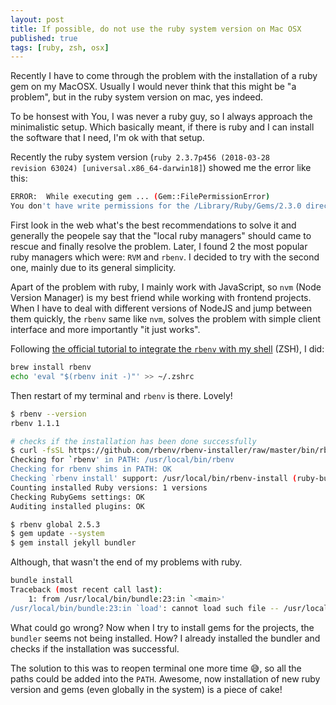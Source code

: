 ```yaml
---
layout: post
title: If possible, do not use the ruby system version on Mac OSX
published: true
tags: [ruby, zsh, osx]
---
```


Recently I have to come through the problem with the installation of a ruby gem on my MacOSX. Usually I would never think that this might be "a problem", but in the ruby system version on mac, yes indeed.

To be honsest with You, I was never a ruby guy, so I always approach the minimalistic setup. Which basically meant, if there is ruby and I can install the software that I need, I'm ok with that setup.

Recently the ruby system version (<code>ruby 2.3.7p456 (2018-03-28 revision 63024) [universal.x86_64-darwin18]</code>) showed me the error like this:

```bash
ERROR:  While executing gem ... (Gem::FilePermissionError)
You don't have write permissions for the /Library/Ruby/Gems/2.3.0 directory.
```

First look in the web what's the best recommendations to solve it and generally the peopele say that the "local ruby managers" should came to rescue and finally resolve the problem. Later, I found 2 the most popular ruby managers which were: `RVM` and `rbenv`. I decided to try with the second one, mainly due to its general simplicity.

Apart of the problem with ruby, I mainly work with JavaScript, so `nvm` (Node Version Manager) is my best friend while working with frontend projects. When I have to deal with different versions of NodeJS and jump between them quickly, the `rbenv` same like `nvm`, solves the problem with simple client interface and more importantly "it just works".

Following [the official tutorial to integrate the `rbenv` with my shell](](https://github.com/rbenv/rbenv#installation)) (ZSH), I did:

```bash
brew install rbenv
echo 'eval "$(rbenv init -)"' >> ~/.zshrc
```

Then restart of my terminal and `rbenv` is there. Lovely!

```bash
$ rbenv --version
rbenv 1.1.1

# checks if the installation has been done successfully
$ curl -fsSL https://github.com/rbenv/rbenv-installer/raw/master/bin/rbenv-doctor | bash
Checking for `rbenv' in PATH: /usr/local/bin/rbenv
Checking for rbenv shims in PATH: OK
Checking `rbenv install' support: /usr/local/bin/rbenv-install (ruby-build 20181019)
Counting installed Ruby versions: 1 versions
Checking RubyGems settings: OK
Auditing installed plugins: OK

$ rbenv global 2.5.3
$ gem update --system
$ gem install jekyll bundler
```

Although, that wasn't the end of my problems with ruby.

```bash
bundle install
Traceback (most recent call last):
    1: from /usr/local/bin/bundle:23:in `<main>'
/usr/local/bin/bundle:23:in `load': cannot load such file -- /usr/local/lib/ruby/gems/2.5.0/gems/bundler-1.16.1/exe/bundle (LoadError)
```

What could go wrong? Now when I try to install gems for the projects, the <code>bundler</code> seems not being installed. How? I already installed the bundler and checks if the installation was successful.

The solution to this was to reopen terminal one more time 😅, so all the paths could be added into the <code>PATH</code>. Awesome, now installation of new ruby version and gems (even globally in the system) is a piece of cake!

